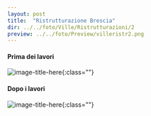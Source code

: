 ```yaml
---
layout: post
title:  "Ristrutturazione Brescia"
dir: ../../foto/Ville/Ristrutturazioni/2
preview: ../../foto/Preview/villeristr2.png
---
```


#### Prima dei lavori

![image-title-here](../../foto/Ville/Ristrutturazioni/2/2.jpg){:class=""}


#### Dopo i lavori

![image-title-here](../../foto/Ville/Ristrutturazioni/2/1.jpg){:class=""}


